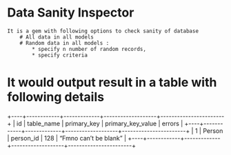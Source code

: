 # Data Sanity Inspector
    It is a gem with following options to check sanity of database
        # All data in all models
        # Random data in all models :
            * specify n number of random records,
            * specify criteria

# It would output result in a table with following details

+----+------------+-------------+-------------------+-----------------------+
| id | table_name | primary_key	| primary_key_value | errors                |
+----+------------+-------------+-------------------+-----------------------+
| 1	 |  Person	  | person_id	| 128	            | “Fmno can’t be blank” |
+----+------------+-------------+-------------------+-----------------------+
